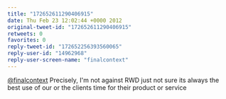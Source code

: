 ```yaml
---
title: "172652611290406915"
date: Thu Feb 23 12:02:44 +0000 2012
original-tweet-id: "172652611290406915"
retweets: 0
favorites: 0
reply-tweet-id: "172652256393560065"
reply-user-id: "14962968"
reply-user-screen-name: "finalcontext"
---
```

<a href="https://twitter.com/finalcontext">@finalcontext</a> Precisely, I'm not against RWD just not sure its always the best use of our or the clients time for their product or service
